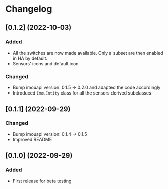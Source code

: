 # Changelog

## [0.1.2] (2022-10-03)

### Added

- All the switches are now made available. Only a subset are then enabled in HA by default.
- Sensors' icons and default icon

### Changed

- Bump imouapi version: 0.1.5 → 0.2.0 and adapted the code accordingly
- Introduced `ImouEntity` class for all the sensors derived subclasses

## [0.1.1] (2022-09-29)

### Changed

- Bump imouapi version: 0.1.4 → 0.1.5
- Improved README

## [0.1.0] (2022-09-29)

### Added

- First release for beta testing
